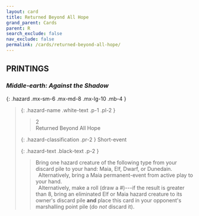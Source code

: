 ```yaml
---
layout: card
title: Returned Beyond All Hope
grand_parent: Cards
parent: R
search_exclude: false
nav_exclude: false
permalink: /cards/returned-beyond-all-hope/
---
```


## PRINTINGS


### _Middle-earth: Against the Shadow_

{: .hazard .mx-sm-6 .mx-md-8 .mx-lg-10 .mb-4 }
> {: .hazard-name .white-text .p-1 .pl-2 }
> > <div class="hazard-mp">2</div>
> > <div class="card-name">Returned Beyond All Hope</div>
>
> {: .hazard-classification .pr-2 }
> Short-event
>
> {: .hazard-text .black-text .p-2 }
> > Bring one hazard creature of the following type from your discard pile to your hand: Maia, Elf, Dwarf, or Dunedain. <br>&ensp;Alternatively, bring a Maia permanent-event from active play to your hand. <br>&ensp;Alternatively, make a roll (draw a #)---if the result is greater than 8, bring an eliminated Elf or Maia hazard creature to its owner's discard pile **and** place this card in your opponent's marshalling point pile (do _not_ discard it). 
>
